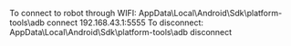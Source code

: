 To connect to robot through WIFI: AppData\Local\Android\Sdk\platform-tools\adb connect 192.168.43.1:5555
To disconnect: AppData\Local\Android\Sdk\platform-tools\adb disconnect
